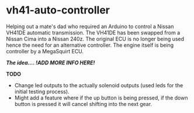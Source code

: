 # vh41-auto-controller

Helping out a mate's dad who required an Arduino to control a Nissan VH41DE automatic transmission. The VH41DE has been swapped from a Nissan Cima into a Nissan 240z. The original ECU is no longer being used hence the need for an alternative controller. The engine itself is being controller by a MegaSquirt ECU.

***The idea.... !ADD MORE INFO HERE!***

**TODO**
* Change led outputs to the actually solenoid outputs (used leds for the initial testing process).
* Might add a feature where if the up button is being pressed, if the down button is pressed it will cancel shifting into the next gear.
